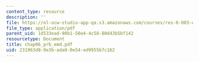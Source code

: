 ```yaml
---
content_type: resource
description: ''
file: https://ol-ocw-studio-app-qa.s3.amazonaws.com/courses/res-6-003-electromechanical-dynamics-spring-2009/231963d89e3bada00e54ed9955b7c162_chap06_prb_emd.pdf
file_type: application/pdf
parent_uid: 1d533ead-90b1-50e4-4c58-80d43b5bf142
resourcetype: Document
title: chap06_prb_emd.pdf
uid: 231963d8-9e3b-ada0-0e54-ed9955b7c162
---
```

